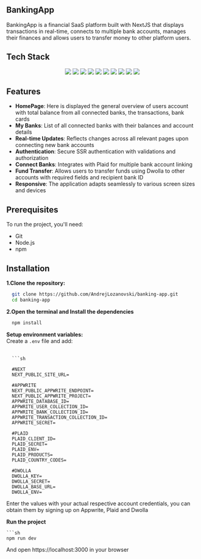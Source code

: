 ## BankingApp

BankingApp is a financial SaaS platform built with NextJS that displays transactions in real-time, connects to multiple bank accounts, manages their finances and allows users to transfer money to other platform users.

## Tech Stack
<p align="center">
  <img src="https://img.shields.io/badge/Next.js-000000?style=for-the-badge&logo=nextdotjs&logoColor=white" />
  <img src="https://img.shields.io/badge/TypeScript-3178C6?style=for-the-badge&logo=typescript&logoColor=white" />
  <img src="https://img.shields.io/badge/TailwindCSS-38B2AC?style=for-the-badge&logo=tailwind-css&logoColor=white" />
  <img src="https://img.shields.io/badge/Appwrite-F02E65?style=for-the-badge&logo=appwrite&logoColor=white" />
  <img src="https://img.shields.io/badge/Plaid-0085CA?style=for-the-badge&logo=plaid&logoColor=white" />
  <img src="https://img.shields.io/badge/Dwolla-FF5C00?style=for-the-badge&logoColor=white" />
  <img src="https://img.shields.io/badge/Zod-2F80ED?style=for-the-badge&logoColor=white" />
  <img src="https://img.shields.io/badge/Chart.js-FF6384?style=for-the-badge&logo=chartdotjs&logoColor=white" />
  <img src="https://img.shields.io/badge/React Hook Form-EC5990?style=for-the-badge&logo=reacthookform&logoColor=white" />
  <img src="https://img.shields.io/badge/ShadCN-FFFFFF?style=for-the-badge&logoColor=black" />
</p>

## Features
 - **HomePage**: Here is displayed the general overview of users account with total balance from all connected banks, the transactions, bank cards
 - **My Banks**: List of all connected banks with their balances and account details
 - **Real-time Updates**: Reflects changes across all relevant pages upon connecting new bank accounts
 - **Authentication**: Secure SSR authentication with validations and authorization
 - **Connect Banks**: Integrates with Plaid for multiple bank account linking
 - **Fund Transfer**: Allows users to transfer funds using Dwolla to other accounts with required fields and recipient bank ID
 - **Responsive**: The application adapts seamlessly to various screen sizes and devices

## Prerequisites
To run the project, you'll need:
  - Git
  - Node.js
  - npm

## Installation
**1.Clone the repository:**
```bash
  git clone https://github.com/AndrejLozanovski/banking-app.git
  cd banking-app
```     
**2.Open the terminal and Install the dependencies** <br>
```bash
  npm install
```
     
**Setup environment variables:** <br>
     Create a ```.env``` file and add: <br><br>
     
      ```sh
      
      #NEXT
      NEXT_PUBLIC_SITE_URL=

      #APPWRITE
      NEXT_PUBLIC_APPWRITE_ENDPOINT=
      NEXT_PUBLIC_APPWRITE_PROJECT=
      APPWRITE_DATABASE_ID=
      APPWRITE_USER_COLLECTION_ID=
      APPWRITE_BANK_COLLECTION_ID=
      APPWRITE_TRANSACTION_COLLECTION_ID=
      APPWRITE_SECRET=
      
      #PLAID
      PLAID_CLIENT_ID=
      PLAID_SECRET=
      PLAID_ENV=
      PLAID_PRODUCTS=
      PLAID_COUNTRY_CODES=
      
      #DWOLLA
      DWOLLA_KEY=
      DWOLLA_SECRET=
      DWOLLA_BASE_URL=
      DWOLLA_ENV=

  Enter the values with your actual respective account credentials, you can obtain them by signing up on Appwrite, Plaid and Dwolla
  
**Run the project**
    
    ```sh
    npm run dev
    
    
  And open https://localhost:3000 in your browser
